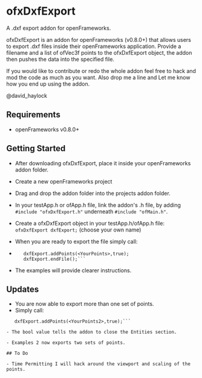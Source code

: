 ofxDxfExport
============

A .dxf export addon for openFrameworks.

ofxDxfExport is an addon for openFrameworks (v0.8.0+) that allows users to export .dxf files inside their openFrameworks application. Provide a filename and a list of ofVec3f points to the ofxDxfExport object, the addon then pushes the data into the specified file. 

If you would like to contribute or redo the whole addon feel free to hack and mod the code as much as you want.
Also drop me a line and Let me know how you end up using the addon.

@david_haylock

## Requirements
- openFrameworks v0.8.0+

## Getting Started

- After downloading ofxDxfExport, place it inside your openFrameworks addon folder.

- Create a new openFrameworks project

- Drag and drop the addon folder into the projects addon folder.

- In your testApp.h or ofApp.h file, link the addon's .h file, by adding  ```#include "ofxDxfExport.h"``` underneath ```#include "ofMain.h"```.

- Create a ofxDxfExport object in your testApp.h/ofApp.h file:
```ofxDxfExport dxfExport;``` (choose your own name)

- When you are ready to export the file simply call:
- ```dxfExport.writeFile("<YourFileName>");
	 dxfExport.addPoints(<YourPoints>,true);
	 dxfExport.endFile();```

- The examples will provide clearer instructions.

## Updates

- You are now able to export more than one set of points.
- Simply call:
```dxfExport.addPoints(<YourPoints1>,false);
   dxfExport.addPoints(<YourPoints2>,true);```

- The bool value tells the addon to close the Entities section.

- Examples 2 now exports two sets of points.

## To Do

- Time Permitting I will hack around the viewport and scaling of the points.